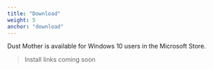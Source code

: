 ```yaml
---
title: "Download"
weight: 5
anchor: "download"
---
```


Dust Mother is available for Windows 10 users in the Microsoft Store.

> Install links coming soon
